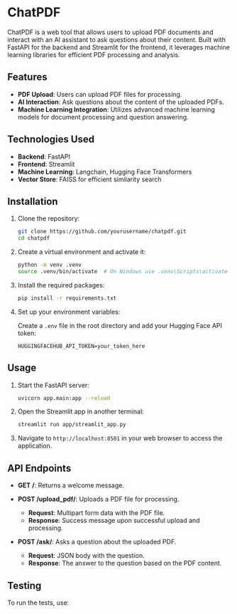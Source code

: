 # ChatPDF

ChatPDF is a web tool that allows users to upload PDF documents and interact with an AI assistant to ask questions about their content. Built with FastAPI for the backend and Streamlit for the frontend, it leverages machine learning libraries for efficient PDF processing and analysis.

## Features

- **PDF Upload**: Users can upload PDF files for processing.
- **AI Interaction**: Ask questions about the content of the uploaded PDFs.
- **Machine Learning Integration**: Utilizes advanced machine learning models for document processing and question answering.

## Technologies Used

- **Backend**: FastAPI
- **Frontend**: Streamlit
- **Machine Learning**: Langchain, Hugging Face Transformers
- **Vector Store**: FAISS for efficient similarity search

## Installation

1. Clone the repository:

   ```bash
   git clone https://github.com/yourusername/chatpdf.git
   cd chatpdf
   ```

2. Create a virtual environment and activate it:

   ```bash
   python -m venv .venv
   source .venv/bin/activate  # On Windows use .venv\Scripts\activate
   ```

3. Install the required packages:

   ```bash
   pip install -r requirements.txt
   ```

4. Set up your environment variables:

   Create a `.env` file in the root directory and add your Hugging Face API token:

   ```plaintext
   HUGGINGFACEHUB_API_TOKEN=your_token_here
   ```

## Usage

1. Start the FastAPI server:

   ```bash
   uvicorn app.main:app --reload
   ```

2. Open the Streamlit app in another terminal:

   ```bash
   streamlit run app/streamlit_app.py
   ```

3. Navigate to `http://localhost:8501` in your web browser to access the application.

## API Endpoints

- **GET /**: Returns a welcome message.
- **POST /upload_pdf/**: Uploads a PDF file for processing.
  - **Request**: Multipart form data with the PDF file.
  - **Response**: Success message upon successful upload and processing.
  
- **POST /ask/**: Asks a question about the uploaded PDF.
  - **Request**: JSON body with the question.
  - **Response**: The answer to the question based on the PDF content.

## Testing

To run the tests, use:
